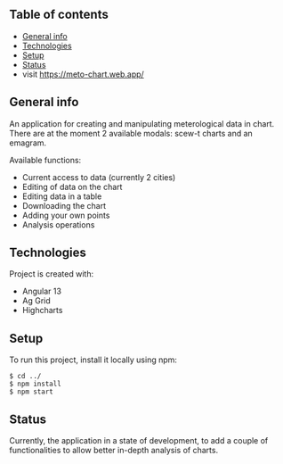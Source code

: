 ## Table of contents
* [General info](#general-info)
* [Technologies](#technologies)
* [Setup](#setup)
* [Status](#status)
* visit https://meto-chart.web.app/
## General info
An application for creating and manipulating meterological data in chart. There are at the moment 2 available modals: scew-t charts and an emagram. 

Available functions:
* Current access to data (currently 2 cities)
* Editing of data on the chart
* Editing data in a table
* Downloading the chart
* Adding your own points
* Analysis operations
	
## Technologies
Project is created with:
* Angular 13
* Ag Grid
* Highcharts
	
## Setup
To run this project, install it locally using npm:

```
$ cd ../
$ npm install
$ npm start
```
## Status
Currently, the application in a state of development, to add a couple of functionalities to allow better in-depth analysis of charts.
